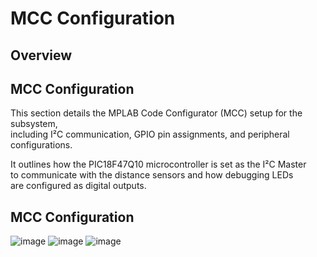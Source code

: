 # MCC Configuration
## Overview
## MCC Configuration

This section details the MPLAB Code Configurator (MCC) setup for the subsystem,  
including I²C communication, GPIO pin assignments, and peripheral configurations.  

It outlines how the PIC18F47Q10 microcontroller is set as the I²C Master  
to communicate with the distance sensors and how debugging LEDs  
are configured as digital outputs.  

## MCC Configuration
![image](https://github.com/user-attachments/assets/61b5443c-4b42-4663-9705-9de9d4dac16b)
![image](https://github.com/user-attachments/assets/be01fa48-ff0e-4ece-a317-99b4bc84e295)
![image](https://github.com/user-attachments/assets/5dfbb9cc-e7f7-4d93-92b8-621c842bc89e)

